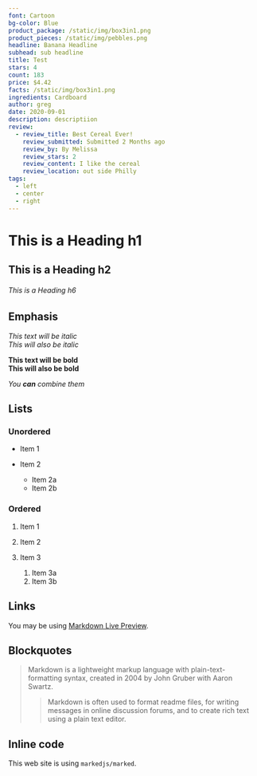 ```yaml
---
font: Cartoon
bg-color: Blue
product_package: /static/img/box3in1.png
product_pieces: /static/img/pebbles.png
headline: Banana Headline
subhead: sub headline
title: Test
stars: 4
count: 183
price: $4.42
facts: /static/img/box3in1.png
ingredients: Cardboard
author: greg
date: 2020-09-01
description: descriptiion
review:
  - review_title: Best Cereal Ever!
    review_submitted: Submitted 2 Months ago
    review_by: By Melissa
    review_stars: 2
    review_content: I like the cereal
    review_location: out side Philly
tags:
  - left
  - center
  - right
---
```

# This is a Heading h1

## This is a Heading h2

###### This is a Heading h6

## Emphasis

*This text will be italic*\
*This will also be italic*

**This text will be bold**\
**This will also be bold**

*You **can** combine them*

## Lists

### Unordered

* Item 1
* Item 2

  * Item 2a
  * Item 2b

### Ordered

1. Item 1
2. Item 2
3. Item 3

   1. Item 3a
   2. Item 3b

## Links

You may be using [Markdown Live Preview](https://markdownlivepreview.com/).

## Blockquotes

> Markdown is a lightweight markup language with plain-text-formatting syntax, created in 2004 by John Gruber with Aaron Swartz.
>
> > Markdown is often used to format readme files, for writing messages in online discussion forums, and to create rich text using a plain text editor.

## Inline code

This web site is using `markedjs/marked`.